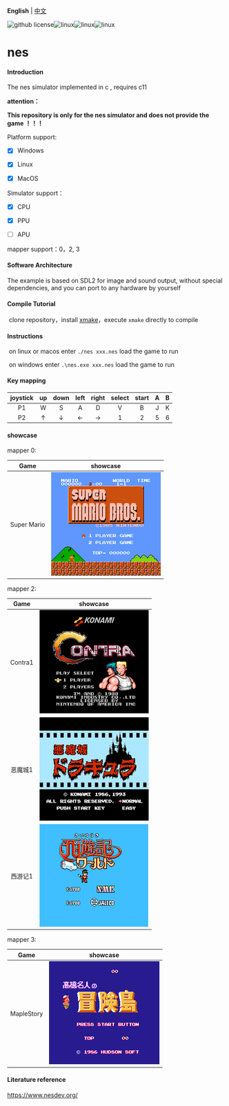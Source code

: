 **English** | [中文](./README_zh.md) 

![github license](https://img.shields.io/github/license/Dozingfiretruck/nes)![linux](https://github.com/Dozingfiretruck/nes/actions/workflows/windows.yml/badge.svg?branch=master)![linux](https://github.com/Dozingfiretruck/nes/actions/workflows/linux.yml/badge.svg?branch=master)![linux](https://github.com/Dozingfiretruck/nes/actions/workflows/macos.yml/badge.svg?branch=master)



# nes

#### Introduction
The nes simulator implemented in c , requires c11

**attention：**

**This repository is only for the nes simulator and does not provide the game ！！！**

Platform support:

- [x] Windows

- [x] Linux

- [x] MacOS

Simulator support：

- [x] CPU

- [x] PPU

- [ ] APU

mapper  support：0，2, 3

#### Software Architecture
The example is based on SDL2 for image and sound output, without special dependencies, and you can port to any hardware by yourself


#### Compile Tutorial

​	clone repository，install [xmake](https://github.com/xmake-io/xmake)，execute `xmake` directly to compile

#### Instructions

​	on linux or macos enter  `./nes xxx.nes` load the game to run

​	on windows enter `.\nes.exe xxx.nes` load the game to run



#### Key mapping

| joystick |  up  | down | left | right | select | start |  A   |  B   |
| :------: | :--: | :--: | :--: | :---: | :----: | :---: | :--: | :--: |
|    P1    |  W   |  S   |  A   |   D   |   V    |   B   |  J   |  K   |
|    P2    |  ↑   |  ↓   |  ←   |   →   |   1    |   2   |  5   |  6   |

#### showcase

mapper 0:

|   Game    |                  showcase                  |
| :---------: | :------------------------------------: |
| Super Mario | ![super_mario](./docs/super_mario.png) |



mapper 2:

| Game |             showcase             |
| :----: | :--------------------------: |
| Contra1 | ![contra](./docs/Contra1.png) |
| 恶魔城1 | ![contra](./docs/Castlevania.png) |
| 西游记1 |   ![contra](./docs/Journey.png)   |

mapper 3:

|   Game   |               showcase               |
| :--------: | :------------------------------: |
| MapleStory | ![contra](./docs/MapleStory.png) |

#### Literature reference

https://www.nesdev.org/



